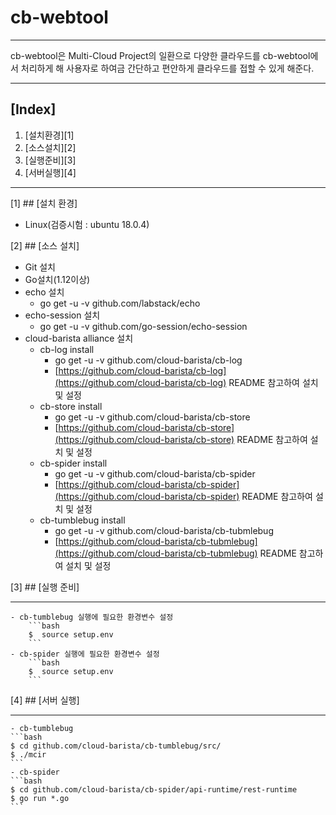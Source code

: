 cb-webtool
==========
***
cb-webtool은 Multi-Cloud Project의 일환으로 다양한 클라우드를 cb-webtool에서 처리하게 해 사용자로 하여금 간단하고 편안하게 클라우드를 접할 수 있게 해준다.
***
## [Index]
1. [설치환경][1]
2. [소스설치][2]
3. [실행준비][3]
4. [서버실행][4]
***
[1] ## [설치 환경]
 - Linux(검증시험 : ubuntu 18.0.4)

[2] ## [소스 설치]
 - Git 설치
 - Go설치(1.12이상)
 - echo 설치
    - go get -u -v github.com/labstack/echo
 - echo-session 설치
    - go get -u -v github.com/go-session/echo-session
 - cloud-barista alliance 설치
    - cb-log install
        - go get -u -v github.com/cloud-barista/cb-log
        - [https://github.com/cloud-barista/cb-log](https://github.com/cloud-barista/cb-log) README 참고하여 설치 및 설정
    - cb-store install
        - go get -u -v github.com/cloud-barista/cb-store
        - [https://github.com/cloud-barista/cb-store](https://github.com/cloud-barista/cb-store) README 참고하여 설치 및 설정
    - cb-spider install
        - go get -u -v github.com/cloud-barista/cb-spider
        - [https://github.com/cloud-barista/cb-spider](https://github.com/cloud-barista/cb-spider) README 참고하여 설치 및 설정
    - cb-tumblebug install
        - go get -u -v github.com/cloud-barista/cb-tubmlebug
        - [https://github.com/cloud-barista/cb-tubmlebug](https://github.com/cloud-barista/cb-tubmlebug) README 참고하여 설치 및 설정

[3] ## [실행 준비]
***
    - cb-tumblebug 실행에 필요한 환경변수 설정
        ```bash
        $  source setup.env
        ```
    - cb-spider 실행에 필요한 환경변수 설정
        ```bash
        $  source setup.env
        ```
[4] ## [서버 실행]
***
    - cb-tumblebug
    ```bash
    $ cd github.com/cloud-barista/cb-tumblebug/src/
    $ ./mcir
    ```
    - cb-spider
    ```bash
    $ cd github.com/cloud-barista/cb-spider/api-runtime/rest-runtime
    $ go run *.go
    ```